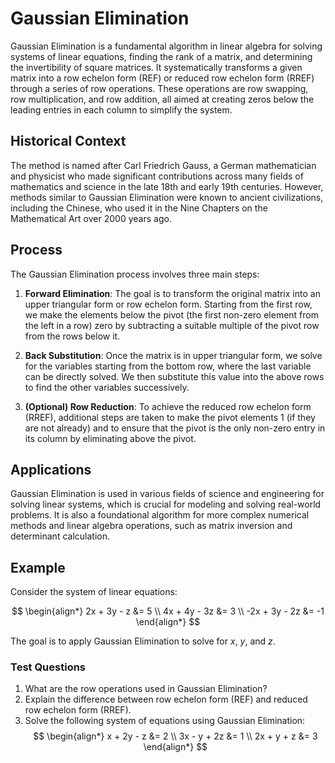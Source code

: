 # Gaussian Elimination

Gaussian Elimination is a fundamental algorithm in linear algebra for solving systems of linear equations, finding the rank of a matrix, and determining the invertibility of square matrices. It systematically transforms a given matrix into a row echelon form (REF) or reduced row echelon form (RREF) through a series of row operations. These operations are row swapping, row multiplication, and row addition, all aimed at creating zeros below the leading entries in each column to simplify the system.

## Historical Context

The method is named after Carl Friedrich Gauss, a German mathematician and physicist who made significant contributions across many fields of mathematics and science in the late 18th and early 19th centuries. However, methods similar to Gaussian Elimination were known to ancient civilizations, including the Chinese, who used it in the Nine Chapters on the Mathematical Art over 2000 years ago.

## Process

The Gaussian Elimination process involves three main steps:

1. **Forward Elimination**: The goal is to transform the original matrix into an upper triangular form or row echelon form. Starting from the first row, we make the elements below the pivot (the first non-zero element from the left in a row) zero by subtracting a suitable multiple of the pivot row from the rows below it.

2. **Back Substitution**: Once the matrix is in upper triangular form, we solve for the variables starting from the bottom row, where the last variable can be directly solved. We then substitute this value into the above rows to find the other variables successively.

3. **(Optional) Row Reduction**: To achieve the reduced row echelon form (RREF), additional steps are taken to make the pivot elements 1 (if they are not already) and to ensure that the pivot is the only non-zero entry in its column by eliminating above the pivot.

## Applications

Gaussian Elimination is used in various fields of science and engineering for solving linear systems, which is crucial for modeling and solving real-world problems. It is also a foundational algorithm for more complex numerical methods and linear algebra operations, such as matrix inversion and determinant calculation.

## Example

Consider the system of linear equations:

$$
\begin{align*}
2x + 3y - z &= 5 \\
4x + 4y - 3z &= 3 \\
-2x + 3y - 2z &= -1
\end{align*}
$$

The goal is to apply Gaussian Elimination to solve for $x$, $y$, and $z$.

### Test Questions

1. What are the row operations used in Gaussian Elimination?
2. Explain the difference between row echelon form (REF) and reduced row echelon form (RREF).
3. Solve the following system of equations using Gaussian Elimination:
   $$
   \begin{align*}
   x + 2y - z &= 2 \\
   3x - y + 2z &= 1 \\
   2x + y + z &= 3
   \end{align*}
   $$

